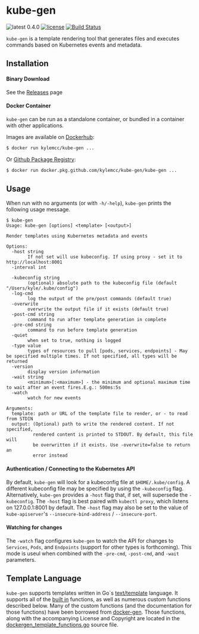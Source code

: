 # kube-gen

![latest 0.4.0](https://img.shields.io/badge/latest-0.4.0-green.svg?style=flat)
[![license](http://img.shields.io/badge/license-BSD-red.svg?style=flat)](https://raw.githubusercontent.com/kylemcc/kube-gen/master/LICENSE)
[![Build Status](https://travis-ci.org/kylemcc/kube-gen.svg?branch=master)](https://travis-ci.org/kylemcc/kube-gen)


`kube-gen` is a template rendering tool that generates files and executes commands based on Kubernetes events and metadata.

## Installation

#### Binary Download

See the [Releases](https://github.com/kylemcc/kube-gen/releases) page

#### Docker Container

`kube-gen` can be run as a standalone container, or bundled in a container with other applications.

Images are available on [Dockerhub](https://hub.docker.com/r/kylemcc/kube-gen):

```sh
$ docker run kylemcc/kube-gen ...
```

Or [Github Package Registry](https://github.com/kylemcc/kube-gen/packages/24823):

```sh
$ docker run docker.pkg.github.com/kylemcc/kube-gen/kube-gen ...
```


## Usage

When run with no arguments (or with `-h/-help`), `kube-gen` prints the following usage message.

```shell
$ kube-gen
Usage: kube-gen [options] <template> [<output>]

Render templates using Kubernetes metadata and events

Options:
  -host string
        If not set will use kubeconfig. If using proxy - set it to http://localhost:8001
  -interval int

  -kubeconfig string
        (optional) absolute path to the kubeconfig file (default "/Users/kyle/.kube/config")
  -log-cmd
        log the output of the pre/post commands (default true)
  -overwrite
        overwrite the output file if it exists (default true)
  -post-cmd string
        command to run after template generation in complete
  -pre-cmd string
        command to run before template generation
  -quiet
        when set to true, nothing is logged
  -type value
        types of resources to pull [pods, services, endpoints] - May be specified multiple times. If not specified, all types will be returned
  -version
        display version information
  -wait string
        <minimum>[:<maximum>] - the minimum and optional maximum time to wait after an event fires.E.g.: 500ms:5s
  -watch
        watch for new events

Arguments:
  template: path or URL of the template file to render, or - to read from STDIN
  output: (Optional) path to write the rendered content. If not specified,
          rendered content is printed to STDOUT. By default, this file will
          be overwritten if it exists. Use -overwrite=false to return an
          error instead
```

#### Authentication / Connecting to the Kubernetes API
By default, `kube-gen` will look for a kubeconfig file at `$HOME/.kube/config`. A different kubeconfig file may be specified by using the `-kubeconfig` flag. Alternatively, `kube-gen` provides a `-host` flag that, if set, will supersede the `-kubeconfig`. The `-host` flag is best paired with `kubectl proxy`, which listens on 127.0.0.1:8001 by default. The `-host` flag may also be set to the value of `kube-apiserver`'s `--insecure-bind-address` / `--insecure-port`.

#### Watching for changes

The `-watch` flag configures `kube-gen` to watch the API for changes to `Services`, `Pods`, and `Endpoints` (support for other types is forthcoming). This mode is useul when combined with the `-pre-cmd`, `-post-cmd`, and `-wait` parameters.

## Template Language

`kube-gen` supports templates written in Go`s [text/template](https://golang.org/pkg/text/template/) language. It supports all of the [built in](https://golang.org/pkg/text/template/#hdr-Functions) functions, as well as numerous custom functions described below. Many of the custom functions (and the documentation for those functions) have been borrowed from [docker-gen](https://github.com/jwilder/docker-gen). Those functions, along with the accompanying License and Copyright are located in the [dockergen_template_functions.go](https://github.com/kylemcc/kube-gen/blob/master/dockergen_template_functions.go) source file.
